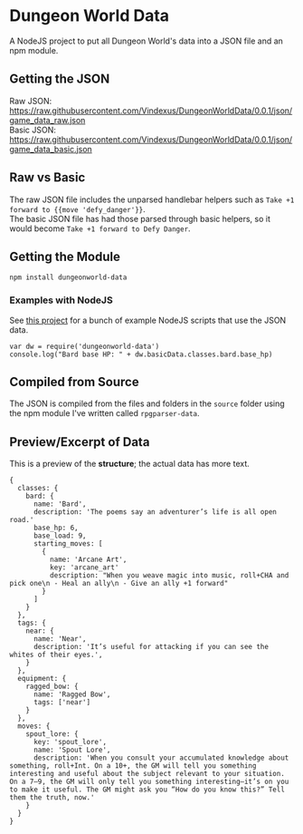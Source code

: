 # Dungeon World Data
A NodeJS project to put all Dungeon World's data into a JSON file and an npm module.

## Getting the JSON
Raw JSON: https://raw.githubusercontent.com/Vindexus/DungeonWorldData/0.0.1/json/game_data_raw.json  
Basic JSON: https://raw.githubusercontent.com/Vindexus/DungeonWorldData/0.0.1/json/game_data_basic.json

## Raw vs Basic
The raw JSON file includes the unparsed handlebar helpers such as `Take +1 forward to {{move 'defy_danger'}}`.  
The basic JSON file has had those parsed through basic helpers, so it would become `Take +1 forward to Defy Danger`.

## Getting the Module
`npm install dungeonworld-data`

### Examples with NodeJS
See [this project](https://www.github.com/Vindexus/dw-data-scripts) for a bunch of example NodeJS scripts that use the JSON data.

```
var dw = require('dungeonworld-data')
console.log("Bard base HP: " + dw.basicData.classes.bard.base_hp)
```

## Compiled from Source
The JSON is compiled from the files and folders in the `source` folder using the npm module I've written called `rpgparser-data`.


## Preview/Excerpt of Data
This is a preview of the **structure**; the actual data has more text.
```
{ 
  classes: {
    bard: {
      name: 'Bard',
      description: 'The poems say an adventurer’s life is all open road.'
      base_hp: 6,
      base_load: 9,
      starting_moves: [
        {
          name: 'Arcane Art',
          key: 'arcane_art'
          description: "When you weave magic into music, roll+CHA and pick one\n - Heal an ally\n - Give an ally +1 forward"
        }
      ]
    }
  },
  tags: {
    near: {
      name: 'Near',
      description: 'It’s useful for attacking if you can see the whites of their eyes.',
    }
  },
  equipment: {
    ragged_bow: {
      name: 'Ragged Bow',
      tags: ['near']
    }
  },
  moves: {
    spout_lore: {
      key: 'spout_lore',
      name: 'Spout Lore',
      description: 'When you consult your accumulated knowledge about something, roll+Int. On a 10+, the GM will tell you something interesting and useful about the subject relevant to your situation. On a 7–9, the GM will only tell you something interesting—it’s on you to make it useful. The GM might ask you “How do you know this?” Tell them the truth, now.'
    }
  }
}
```
